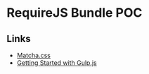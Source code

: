 # RequireJS Bundle POC

## Links

- [Matcha.css](https://matcha.mizu.sh/)
- [Getting Started with Gulp.js](https://semaphoreci.com/community/tutorials/getting-started-with-gulp-js)
